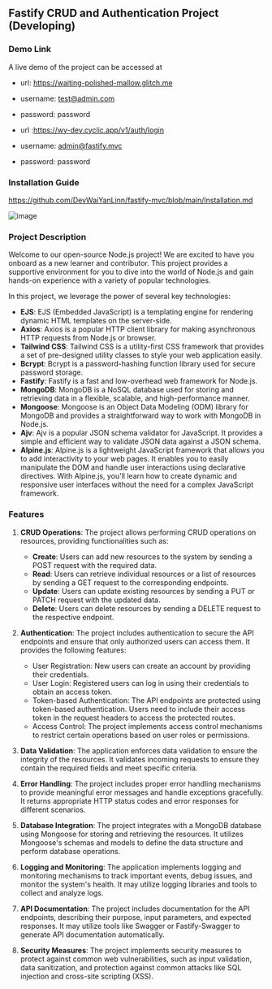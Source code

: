## Fastify CRUD and Authentication Project (Developing)

### Demo Link

A live demo of the project can be accessed at

- url: https://waiting-polished-mallow.glitch.me
- username: test@admin.com
- password: password

- url :https://wy-dev.cyclic.app/v1/auth/login
- username: admin@fastify.mvc
- password: password

### Installation Guide

https://github.com/DevWaiYanLinn/fastify-mvc/blob/main/Installation.md

![image](https://github.com/WaiYanLin71/fastify-mvc/assets/100548663/99529901-e1b1-45f5-9755-c7f8f8797fee)

### Project Description

Welcome to our open-source Node.js project! We are excited to have you onboard as a new learner and contributor. This project provides a supportive environment for you to dive into the world of Node.js and gain hands-on experience with a variety of popular technologies.

In this project, we leverage the power of several key technologies:

- **EJS**: EJS (Embedded JavaScript) is a templating engine for rendering dynamic HTML templates on the server-side.
- **Axios**: Axios is a popular HTTP client library for making asynchronous HTTP requests from Node.js or browser.
- **Tailwind CSS**: Tailwind CSS is a utility-first CSS framework that provides a set of pre-designed utility classes to style your web application easily.
- **Bcrypt**: Bcrypt is a password-hashing function library used for secure password storage.
- **Fastify**: Fastify is a fast and low-overhead web framework for Node.js.
- **MongoDB**: MongoDB is a NoSQL database used for storing and retrieving data in a flexible, scalable, and high-performance manner.
- **Mongoose**: Mongoose is an Object Data Modeling (ODM) library for MongoDB and provides a straightforward way to work with MongoDB in Node.js.
- **Ajv**: Ajv is a popular JSON schema validator for JavaScript. It provides a simple and efficient way to validate JSON data against a JSON schema.
- **Alpine.js**: Alpine.js is a lightweight JavaScript framework that allows you to add interactivity to your web pages. It enables you to easily  manipulate the DOM and handle user interactions using declarative directives. With Alpine.js, you'll learn how to create dynamic and responsive user interfaces without the need for a complex JavaScript framework.

### Features

1. **CRUD Operations**: The project allows performing CRUD operations on resources, providing functionalities such as:

   - **Create**: Users can add new resources to the system by sending a POST request with the required data.
   - **Read**: Users can retrieve individual resources or a list of resources by sending a GET request to the corresponding endpoints.
   - **Update**: Users can update existing resources by sending a PUT or PATCH request with the updated data.
   - **Delete**: Users can delete resources by sending a DELETE request to the respective endpoint.

2. **Authentication**: The project includes authentication to secure the API endpoints and ensure that only authorized users can access them. It provides the following features:

   - User Registration: New users can create an account by providing their credentials.
   - User Login: Registered users can log in using their credentials to obtain an access token.
   - Token-based Authentication: The API endpoints are protected using token-based authentication. Users need to include their access token in the request headers to access the protected routes.
   - Access Control: The project implements access control mechanisms to restrict certain operations based on user roles or permissions.

3. **Data Validation**: The application enforces data validation to ensure the integrity of the resources. It validates incoming requests to ensure they contain the required fields and meet specific criteria.

4. **Error Handling**: The project includes proper error handling mechanisms to provide meaningful error messages and handle exceptions gracefully. It returns appropriate HTTP status codes and error responses for different scenarios.

5. **Database Integration**: The project integrates with a MongoDB database using Mongoose for storing and retrieving the resources. It utilizes Mongoose's schemas and models to define the data structure and perform database operations.

6. **Logging and Monitoring**: The application implements logging and monitoring mechanisms to track important events, debug issues, and monitor the system's health. It may utilize logging libraries and tools to collect and analyze logs.

7. **API Documentation**: The project includes documentation for the API endpoints, describing their purpose, input parameters, and expected responses. It may utilize tools like Swagger or Fastify-Swagger to generate API documentation automatically.

8. **Security Measures**: The project implements security measures to protect against common web vulnerabilities, such as input validation, data sanitization, and protection against common attacks like SQL injection and cross-site scripting (XSS).
